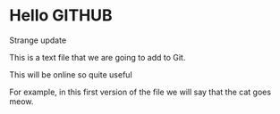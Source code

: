 # Hello GITHUB

Strange update

This is a text file that we are going to add to Git.

This will be online so quite useful


For example, in this first version of the file we
will say that the cat goes meow.
